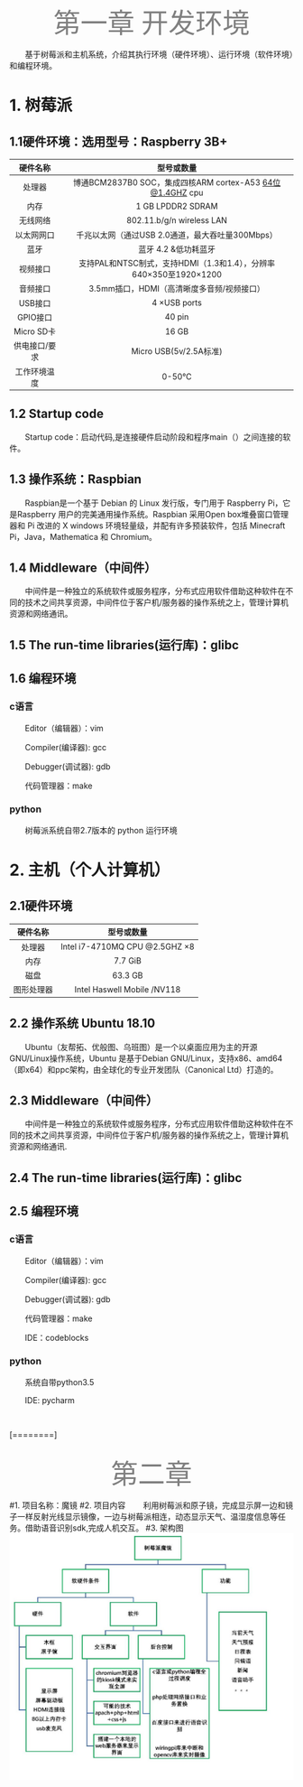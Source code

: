 <font face="黑体" color=gray size=72><P ALIGN="CENTER">第一章 开发环境</P></font>
&#160; &#160; &#160; &#160;基于树莓派和主机系统，介绍其执行环境（硬件环境）、运行环境（软件环境）和编程环境。
# 1. 树莓派
## 1.1硬件环境：选用型号：Raspberry 3B+
|硬件名称| 型号或数量  |
| :------------: | :------------: |
| 处理器  | 博通BCM2837B0 SOC，集成四核ARM cortex-A53 64位@1.4GHZ cpu  |
| 内存  |   1 GB LPDDR2 SDRAM |
| 无线网络  | 802.11.b/g/n wireless LAN  |
| 以太网网口  |千兆以太网（通过USB 2.0通道，最大吞吐量300Mbps）   |
|  蓝牙 |  蓝牙 4.2 &低功耗蓝牙 |
|  视频接口 | 支持PAL和NTSC制式，支持HDMI（1.3和1.4），分辨率640×350至1920×1200  |
|  音频接口 | 3.5mm插口，HDMI（高清晰度多音频/视频接口）  |
|  USB接口 |  4 ×USB ports |
| GPIO接口  |  40 pin |
|  Micro SD卡 | 16 GB  |
| 供电接口/要求  | Micro USB(5v/2.5A标准)  |
| 工作环境温度  | 0-50℃  |
## 1.2 Startup code
&#160; &#160; &#160; &#160;Startup code：启动代码,是连接硬件启动阶段和程序main（）之间连接的软件。
## 1.3  操作系统：Raspbian
&#160; &#160; &#160; &#160;Raspbian是一个基于 Debian 的 Linux 发行版，专门用于 Raspberry Pi，它是Raspberry 用户的完美通用操作系统。Raspbian 采用Open box堆叠窗口管理器和 Pi 改进的 X windows 环境轻量级，并配有许多预装软件，包括 Minecraft Pi，Java，Mathematica 和 Chromium。
## 1.4  Middleware（中间件）
&#160; &#160; &#160; &#160;中间件是一种独立的系统软件或服务程序，分布式应用软件借助这种软件在不同的技术之间共享资源，中间件位于客户机/服务器的操作系统之上，管理计算机资源和网络通讯。
## 1.5 The run-time libraries(运行库)：glibc
## 1.6 编程环境
### c语言
&#160; &#160; &#160; &#160;Editor（编辑器）：vim

&#160; &#160; &#160; &#160;Compiler(编译器): gcc

&#160; &#160; &#160; &#160;Debugger(调试器): gdb

&#160; &#160; &#160; &#160;代码管理器：make

### python
&#160; &#160; &#160; &#160;树莓派系统自带2.7版本的 python 运行环境

# 2. 主机（个人计算机）
## 2.1硬件环境
| 硬件名称  |  型号或数量 |
| :------------: | :------------: |
| 处理器  | Intel i7-4710MQ CPU @2.5GHZ ×8  |
| 内存  | 7.7 GiB  |
|   磁盘|  63.3 GB |
|  图形处理器 | Intel Haswell Mobile /NV118  |
## 2.2 操作系统 Ubuntu 18.10
&#160; &#160; &#160; &#160;Ubuntu（友帮拓、优般图、乌班图）是一个以桌面应用为主的开源GNU/Linux操作系统，Ubuntu 是基于Debian GNU/Linux，支持x86、amd64（即x64）和ppc架构，由全球化的专业开发团队（Canonical Ltd）打造的。
## 2.3 Middleware（中间件）
&#160; &#160; &#160; &#160;中间件是一种独立的系统软件或服务程序，分布式应用软件借助这种软件在不同的技术之间共享资源，中间件位于客户机/服务器的操作系统之上，管理计算机资源和网络通讯.
## 2.4 The run-time libraries(运行库)：glibc
## 2.5 编程环境
### c语言
&#160; &#160; &#160; &#160;Editor（编辑器）：vim

&#160; &#160; &#160; &#160;Compiler(编译器): gcc

&#160; &#160; &#160; &#160;Debugger(调试器): gdb

&#160; &#160; &#160; &#160;代码管理器：make

&#160; &#160; &#160; &#160;IDE：codeblocks

### python
&#160; &#160; &#160; &#160;系统自带python3.5

&#160; &#160; &#160; &#160;IDE: pycharm


[========]
<font face="黑体" color=gray size=72><P ALIGN="CENTER">第二章</P></font>

#1. 项目名称：魔镜
#2. 项目内容
&#160; &#160; &#160; &#160;利用树莓派和原子镜，完成显示屏一边和镜子一样反射光线显示镜像，一边与树莓派相连，动态显示天气、温湿度信息等任务。借助语音识别sdk,完成人机交互。
#3. 架构图 
![项目架构图](https://github.com/fighting-six/fightingsix/blob/master/picture/pic1.jpg "项目架构图")


